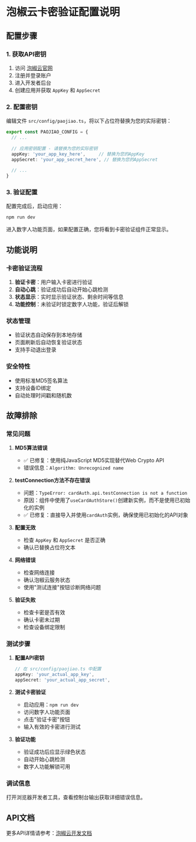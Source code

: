# 泡椒云卡密验证配置说明

## 配置步骤

### 1. 获取API密钥

1. 访问 [泡椒云官网](https://www.paojiaoyun.com/)
2. 注册并登录账户
3. 进入开发者后台
4. 创建应用并获取 `AppKey` 和 `AppSecret`

### 2. 配置密钥

编辑文件 `src/config/paojiao.ts`，将以下占位符替换为您的实际密钥：

```typescript
export const PAOJIAO_CONFIG = {
  // ...
  
  // 应用密钥配置 - 请替换为您的实际密钥
  appKey: 'your_app_key_here',     // 替换为您的AppKey
  appSecret: 'your_app_secret_here', // 替换为您的AppSecret
  
  // ...
}
```

### 3. 验证配置

配置完成后，启动应用：

```bash
npm run dev
```

进入数字人功能页面，如果配置正确，您将看到卡密验证组件正常显示。

## 功能说明

### 卡密验证流程

1. **验证卡密**：用户输入卡密进行验证
2. **自动心跳**：验证成功后自动开始心跳检测
3. **状态显示**：实时显示验证状态、剩余时间等信息
4. **功能控制**：未验证时锁定数字人功能，验证后解锁

### 状态管理

- 验证状态自动保存到本地存储
- 页面刷新后自动恢复验证状态
- 支持手动退出登录

### 安全特性

- 使用标准MD5签名算法
- 支持设备ID绑定
- 自动处理时间戳和随机数

## 故障排除

### 常见问题

1. **MD5算法错误**
   - ✅ 已修复：使用纯JavaScript MD5实现替代Web Crypto API
   - 错误信息：`Algorithm: Unrecognized name`

2. **testConnection方法不存在错误**
   - 问题：`TypeError: cardAuth.api.testConnection is not a function`
   - 原因：组件中使用了`useCardAuthStore()`创建新实例，而不是使用已初始化的实例
   - ✅ 已修复：直接导入并使用`cardAuth`实例，确保使用已初始化的API对象

3. **配置无效**
   - 检查 `AppKey` 和 `AppSecret` 是否正确
   - 确认已替换占位符文本

4. **网络错误**
   - 检查网络连接
   - 确认泡椒云服务状态
   - 使用"测试连接"按钮诊断网络问题

5. **验证失败**
   - 检查卡密是否有效
   - 确认卡密未过期
   - 检查设备绑定限制

### 测试步骤

1. **配置API密钥**
   ```typescript
   // 在 src/config/paojiao.ts 中配置
   appKey: 'your_actual_app_key',
   appSecret: 'your_actual_app_secret',
   ```

2. **测试卡密验证**
   - 启动应用：`npm run dev`
   - 访问数字人功能页面
   - 点击"验证卡密"按钮
   - 输入有效的卡密进行测试

3. **验证功能**
   - 验证成功后应显示绿色状态
   - 自动开始心跳检测
   - 数字人功能解锁可用

### 调试信息

打开浏览器开发者工具，查看控制台输出获取详细错误信息。

## API文档

更多API详情请参考：[泡椒云开发文档](https://docs.paojiaoyun.com/)